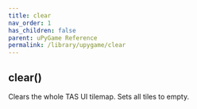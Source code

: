 ```yaml
---
title: clear
nav_order: 1
has_children: false
parent: uPyGame Reference
permalink: /library/upygame/clear
---
```


## clear()

Clears the whole TAS UI tilemap. Sets all tiles to empty. 

